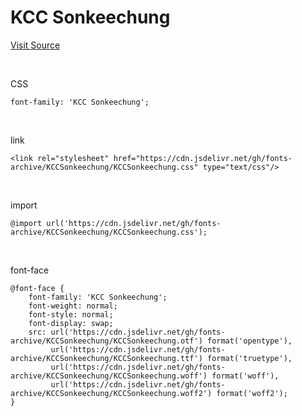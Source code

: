 # KCC Sonkeechung

[Visit Source](https://gongu.copyright.or.kr/gongu/wrt/wrt/view.do?wrtSn=13305046&menuNo=200023)

&nbsp;

CSS

```
font-family: 'KCC Sonkeechung';
```

&nbsp;

link

```
<link rel="stylesheet" href="https://cdn.jsdelivr.net/gh/fonts-archive/KCCSonkeechung/KCCSonkeechung.css" type="text/css"/>
```

&nbsp;

import

```
@import url('https://cdn.jsdelivr.net/gh/fonts-archive/KCCSonkeechung/KCCSonkeechung.css');
```

&nbsp;

font-face

```
@font-face {
    font-family: 'KCC Sonkeechung';
    font-weight: normal;
    font-style: normal;
    font-display: swap;
    src: url('https://cdn.jsdelivr.net/gh/fonts-archive/KCCSonkeechung/KCCSonkeechung.otf') format('opentype'),
         url('https://cdn.jsdelivr.net/gh/fonts-archive/KCCSonkeechung/KCCSonkeechung.ttf') format('truetype'),
         url('https://cdn.jsdelivr.net/gh/fonts-archive/KCCSonkeechung/KCCSonkeechung.woff') format('woff'),
         url('https://cdn.jsdelivr.net/gh/fonts-archive/KCCSonkeechung/KCCSonkeechung.woff2') format('woff2');
}
```
